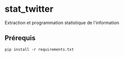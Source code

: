# stat_twitter
Extraction et programmation statistique de l'information
## Prérequis
`pip install -r requirements.txt`
